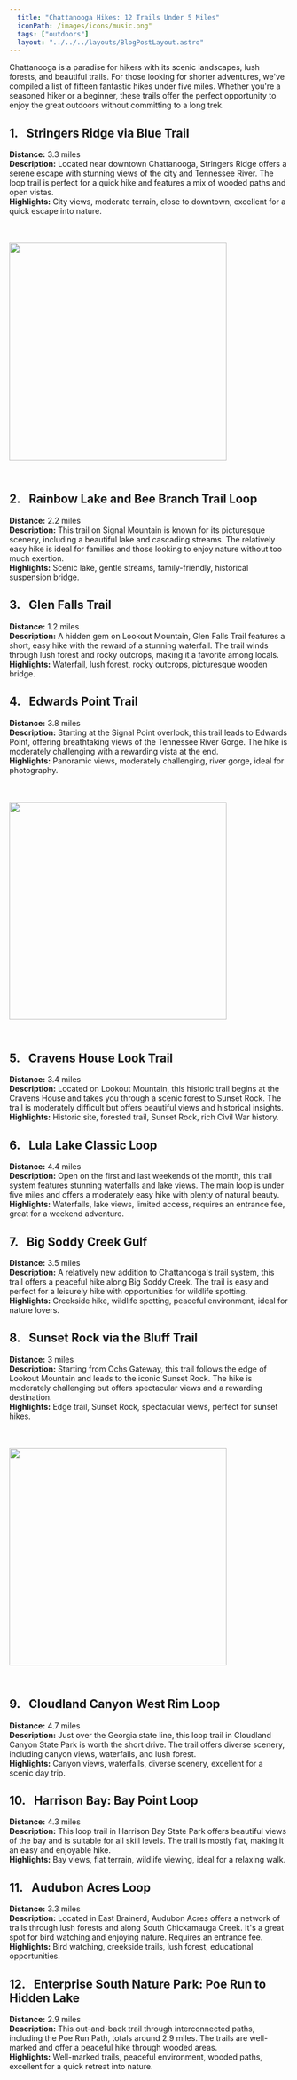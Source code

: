```yaml
---
  title: "Chattanooga Hikes: 12 Trails Under 5 Miles"
  iconPath: /images/icons/music.png"
  tags: ["outdoors"]
  layout: "../../../layouts/BlogPostLayout.astro"
---
```


<style>
  @media (min-width: 768px) {
    .responsive-box {
      width: 28em !important;
      height: 28em !important;
    }
  }
</style>

<div>
  <div>
    Chattanooga is a paradise for hikers with its scenic landscapes, lush forests, and beautiful trails. For those looking for shorter adventures, we've compiled a list of fifteen fantastic hikes under five miles. Whether you're a seasoned hiker or a beginner, these trails offer the perfect opportunity to enjoy the great outdoors without committing to a long trek.
  </div>

  <div class="pb-2">
    <h2><span class="color-pink">1.</span>&nbsp&nbsp Stringers Ridge via Blue Trail</h2>
    <div class="mb-0p5"><b>Distance:</b> 3.3 miles</div>
    <div class="mb-0p5"><b>Description:</b> Located near downtown Chattanooga, Stringers Ridge offers a serene escape with stunning views of the city and Tennessee River. The loop trail is perfect for a quick hike and features a mix of wooded paths and open vistas.</div>
    <div class="mb-0p5"><b>Highlights:</b> City views, moderate terrain, close to downtown, excellent for a quick escape into nature.</div>
  </div>

  <div class="flex justify-center">
    <image src="/images/chattanooga_guides/hikes/woods2.webp" class="responsive-box" style="width: 20em; height: 20em; margin-bottom: 2em; margin-top: 3.5em;">
  </div>

  <div class="pb-2">
    <h2><span class="color-pink">2.</span>&nbsp&nbsp Rainbow Lake and Bee Branch Trail Loop</h2>
    <div class="mb-0p5"><b>Distance:</b> 2.2 miles</div>
    <div class="mb-0p5"><b>Description:</b> This trail on Signal Mountain is known for its picturesque scenery, including a beautiful lake and cascading streams. The relatively easy hike is ideal for families and those looking to enjoy nature without too much exertion.</div>
    <div class="mb-0p5"><b>Highlights:</b> Scenic lake, gentle streams, family-friendly, historical suspension bridge.</div>
  </div>

  <div class="pb-2">
    <h2><span class="color-pink">3.</span>&nbsp&nbsp Glen Falls Trail</h2>
    <div class="mb-0p5"><b>Distance:</b> 1.2 miles</div>
    <div class="mb-0p5"><b>Description:</b> A hidden gem on Lookout Mountain, Glen Falls Trail features a short, easy hike with the reward of a stunning waterfall. The trail winds through lush forest and rocky outcrops, making it a favorite among locals.</div>
    <div class="mb-0p5"><b>Highlights:</b> Waterfall, lush forest, rocky outcrops, picturesque wooden bridge.</div>
  </div>

  <div class="pb-2">
    <h2><span class="color-pink">4.</span>&nbsp&nbsp Edwards Point Trail</h2>
    <div class="mb-0p5"><b>Distance:</b> 3.8 miles</div>
    <div class="mb-0p5"><b>Description:</b> Starting at the Signal Point overlook, this trail leads to Edwards Point, offering breathtaking views of the Tennessee River Gorge. The hike is moderately challenging with a rewarding vista at the end.</div>
    <div class="mb-0p5"><b>Highlights:</b> Panoramic views, moderately challenging, river gorge, ideal for photography.</div>
  </div>

  <div class="flex justify-center">
    <image src="/images/chattanooga_guides/hikes/simple_woods.webp" class="responsive-box" style="width: 20em; height: 20em; margin-bottom: 2em; margin-top: 3.5em;">
  </div>

  <div class="pb-2">
    <h2><span class="color-pink">5.</span>&nbsp&nbsp Cravens House Look Trail</h2>
    <div class="mb-0p5"><b>Distance:</b> 3.4 miles</div>
    <div class="mb-0p5"><b>Description:</b> Located on Lookout Mountain, this historic trail begins at the Cravens House and takes you through a scenic forest to Sunset Rock. The trail is moderately difficult but offers beautiful views and historical insights.</div>
    <div class="mb-0p5"><b>Highlights:</b> Historic site, forested trail, Sunset Rock, rich Civil War history.</div>
  </div>

  <div class="pb-2">
    <h2><span class="color-pink">6.</span>&nbsp&nbsp Lula Lake Classic Loop</h2>
    <div class="mb-0p5"><b>Distance:</b> 4.4 miles</div>
    <div class="mb-0p5"><b>Description:</b> Open on the first and last weekends of the month, this trail system features stunning waterfalls and lake views. The main loop is under five miles and offers a moderately easy hike with plenty of natural beauty.</div>
    <div class="mb-0p5"><b>Highlights:</b> Waterfalls, lake views, limited access, requires an entrance fee, great for a weekend adventure.</div>
  </div>

  <div class="pb-2">
    <h2><span class="color-pink">7.</span>&nbsp&nbsp Big Soddy Creek Gulf</h2>
    <div class="mb-0p5"><b>Distance:</b> 3.5 miles</div>
    <div class="mb-0p5"><b>Description:</b> A relatively new addition to Chattanooga's trail system, this trail offers a peaceful hike along Big Soddy Creek. The trail is easy and perfect for a leisurely hike with opportunities for wildlife spotting.</div>
    <div class="mb-0p5"><b>Highlights:</b> Creekside hike, wildlife spotting, peaceful environment, ideal for nature lovers.</div>
  </div>

  <div class="pb-2">
    <h2><span class="color-pink">8.</span>&nbsp&nbsp Sunset Rock via the Bluff Trail</h2>
    <div class="mb-0p5"><b>Distance:</b> 3 miles</div>
    <div class="mb-0p5"><b>Description:</b> Starting from Ochs Gateway, this trail follows the edge of Lookout Mountain and leads to the iconic Sunset Rock. The hike is moderately challenging but offers spectacular views and a rewarding destination.</div>
    <div class="mb-0p5"><b>Highlights:</b> Edge trail, Sunset Rock, spectacular views, perfect for sunset hikes.</div>
  </div>

  <div class="flex justify-center">
    <image src="/images/chattanooga_guides/hikes/woods3.webp" class="responsive-box" style="width: 20em; height: 20em; margin-bottom: 2em; margin-top: 3.5em;">
  </div>

  <div class="pb-2">
    <h2><span class="color-pink">9.</span>&nbsp&nbsp Cloudland Canyon West Rim Loop</h2>
    <div class="mb-0p5"><b>Distance:</b> 4.7 miles</div>
    <div class="mb-0p5"><b>Description:</b> Just over the Georgia state line, this loop trail in Cloudland Canyon State Park is worth the short drive. The trail offers diverse scenery, including canyon views, waterfalls, and lush forest.</div>
    <div class="mb-0p5"><b>Highlights:</b> Canyon views, waterfalls, diverse scenery, excellent for a scenic day trip.</div>
  </div>

  <div class="pb-2">
    <h2><span class="color-pink">10.</span>&nbsp&nbsp Harrison Bay: Bay Point Loop</h2>
    <div class="mb-0p5"><b>Distance:</b> 4.3 miles</div>
    <div class="mb-0p5"><b>Description:</b> This loop trail in Harrison Bay State Park offers beautiful views of the bay and is suitable for all skill levels. The trail is mostly flat, making it an easy and enjoyable hike.</div>
    <div class="mb-0p5"><b>Highlights:</b> Bay views, flat terrain, wildlife viewing, ideal for a relaxing walk.</div>
  </div>

  <div class="pb-2">
    <h2><span class="color-pink">11.</span>&nbsp&nbsp Audubon Acres Loop</h2>
    <div class="mb-0p5"><b>Distance:</b> 3.3 miles</div>
    <div class="mb-0p5"><b>Description:</b> Located in East Brainerd, Audubon Acres offers a network of trails through lush forests and along South Chickamauga Creek. It's a great spot for bird watching and enjoying nature. Requires an entrance fee.</div>
    <div class="mb-0p5"><b>Highlights:</b> Bird watching, creekside trails, lush forest, educational opportunities.</div>
  </div>

  <div class="pb-2">
    <h2><span class="color-pink">12.</span>&nbsp&nbsp Enterprise South Nature Park: Poe Run to Hidden Lake</h2>
    <div class="mb-0p5"><b>Distance:</b> 2.9 miles</div>
    <div class="mb-0p5"><b>Description:</b> This out-and-back trail through interconnected paths, including the Poe Run Path, totals around 2.9 miles. The trails are well-marked and offer a peaceful hike through wooded areas.</div>
    <div class="mb-0p5"><b>Highlights:</b> Well-marked trails, peaceful environment, wooded paths, excellent for a quick retreat into nature.</div>
  </div>
</div>
